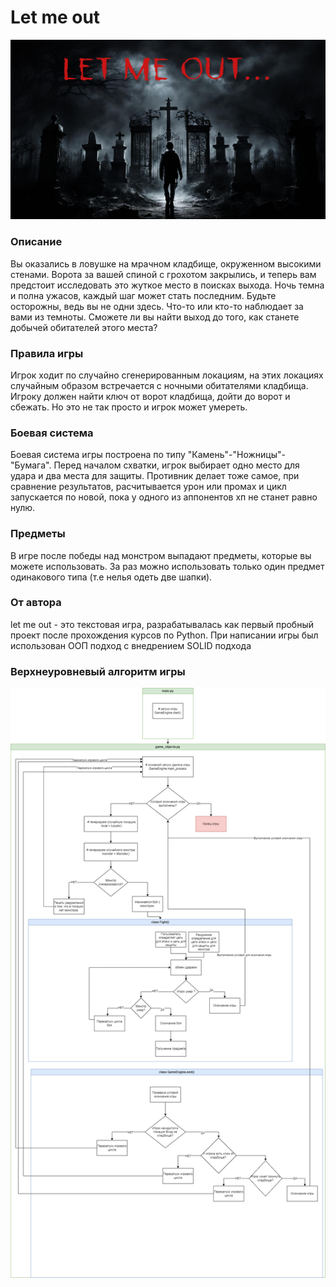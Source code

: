 # Let me out
![let me out logo](https://github.com/thelucasbjj/Let-me-out/blob/main/logo.jpg)
### Описание
Вы оказались в ловушке на мрачном кладбище, окруженном высокими стенами. Ворота за вашей спиной с грохотом закрылись, и теперь вам предстоит исследовать это жуткое место в поисках выхода. Ночь темна и полна ужасов, каждый шаг может стать последним. Будьте осторожны, ведь вы не одни здесь. Что-то или кто-то наблюдает за вами из темноты. Сможете ли вы найти выход до того, как станете добычей обитателей этого места?

### Правила игры
Игрок ходит по случайно сгенерированным локациям, на этих локациях случайным образом встречается с ночными обитателями кладбища. 
Игроку должен найти ключ от ворот кладбища, дойти до ворот и сбежать. Но это не так просто и игрок может умереть.

### Боевая система
Боевая система игры построена по типу "Камень"-"Ножницы"-"Бумага". Перед началом схватки, игрок выбирает одно место для удара и два места для защиты. Противник делает тоже самое, при сравнение результатов, расчитывается урон или промах и цикл запускается по новой, пока у одного из аппонентов хп не станет равно нулю.

### Предметы
В игре после победы над монстром выпадают предметы, которые вы можете использовать. За раз можно использовать только один предмет одинакового типа (т.е нелья одеть две шапки).

### От автора
let me out - это текстовая игра, разрабатывалась как первый пробный проект после прохождения курсов по Python.
При написании игры был использован ООП подход с внедрением SOLID подхода

### Верхнеуровневый алгоритм игры
![scheme](https://github.com/thelucasbjj/Let-me-out/blob/main/let_me_out.png)
